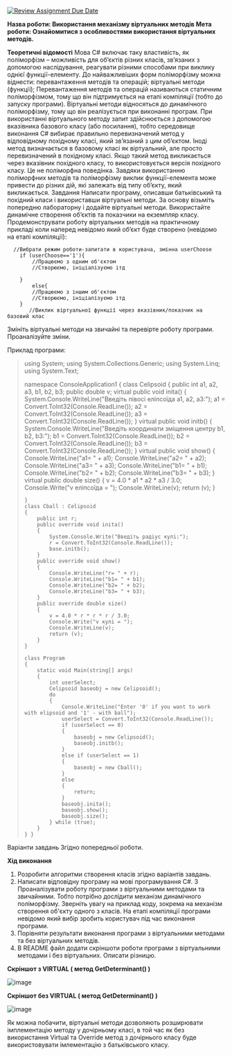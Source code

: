 [![Review Assignment Due Date](https://classroom.github.com/assets/deadline-readme-button-24ddc0f5d75046c5622901739e7c5dd533143b0c8e959d652212380cedb1ea36.svg)](https://classroom.github.com/a/5ZerStQK)

**Назва роботи: Використання механізму віртуальних методів
Мета роботи: Ознайомитися з особливостями використання віртуальних методів.** 

**Теоретичні відомості**
Мова С# включає таку властивість, як поліморфізм – можливість для об’єктів різних класів, зв’язаних з допомогою наслідування, реагувати різними способами при виклику однієї функції-елементу. До найважливіших форм поліморфізму можна віднести:
перевантаження методів та операцій;
віртуальні методи (функції);
Перевантаження методів та операцій називаються статичним поліморфізмом, тому що він підтримується на етапі компіляції (тобто до запуску програми). Віртуальні методи відносяться до динамічного поліморфізму, тому що він реалізується при виконанні програм.
При використанні віртуального методу запит здійснюється з допомогою вказівника базового класу (або посилання), тобто середовище виконання С# вибирає правильно перевизначений метод у відповідному похідному класі, який зв’язаний з цим об’єктом.
Іноді метод визначається в базовому класі як віртуальний, але просто перевизначений в похідному класі. Якщо такий метод викликається через вказівник похідного класу, то використовується версія похідного класу. Це не поліморфна поведінка.
Завдяки використанню поліморфних методів та поліморфізму виклик функції-елемента може привести до різних дій, які залежать від типу об’єкту, який викликається.
Завдання
Написати програму, описавши батьківський та похідний класи і використавши віртуальні методи. За основу візьміть попередню лабораторну і додайте віртуальні методи. Використайте динамічне створення об’єктів та показчики на екземпляр класу. 
Продемонструвати роботу віртуальних методів на практичному прикладі коли наперед невідомо який об’єкт буде створено (невідомо на етапі компіляції):
  

      //Вибрати режим роботи-запитати в користувача, змінна userChoose
        if (userChoose=='1'){
            //Працюємо з одним об'єктом
            //Створюємо, ініціалізуємо ітд
    
        }
            else{
            //Працюємо з іншим об'єктом
            //Створюємо, ініціалізуємо ітд
        }
           //Виклик віртуальної функції через вказівник/показчик на базовий клас

Змініть віртуальні методи на звичайні та перевірте роботу програми. Проаналізуйте зміни.


Приклад програми:


> using System; using System.Collections.Generic; using System.Linq;
> using System.Text;
> 
> namespace ConsoleApplication1 {
>     class Celipsoid
>     {
>         public int a1, a2, a3, b1, b2, b3;
>         public double v;
>         virtual public void inita()
>         {
>             System.Console.WriteLine("Введiть пiвосi елiпсоїда a1, a2, a3:");
>             a1 = Convert.ToInt32(Console.ReadLine());
>             a2 = Convert.ToInt32(Console.ReadLine());
>             a3 = Convert.ToInt32(Console.ReadLine());
>         }
>         virtual public void initb()
>         {
>             System.Console.WriteLine("Введiть координати змiщення центру b1, b2, b3:");
>             b1 = Convert.ToInt32(Console.ReadLine());
>             b2 = Convert.ToInt32(Console.ReadLine());
>             b3 = Convert.ToInt32(Console.ReadLine());
>         }
>         virtual public void show()
>         {
>             Console.WriteLine("a1= " + a1);
>             Console.WriteLine("a2= " + a2);
>             Console.WriteLine("a3= " + a3);
>             Console.WriteLine("b1= " + b1);
>             Console.WriteLine("b2= " + b2);
>             Console.WriteLine("b3= " + b3);
>         }
>         virtual public double size()
>         {
>             v = 4.0 * a1 * a2 * a3 / 3.0;
>             Console.Write("v елiпсоїда = ");
>             Console.WriteLine(v);
>             return (v);
>         }
> 
>     }
>     class Cball : Celipsoid
>     {
>         public int r;
>         public override void inita()
>         {
>             System.Console.Write("Введiть радiус кулi:");
>             r = Convert.ToInt32(Console.ReadLine());
>             base.initb();
>         }
>         public override void show()
>         {
>             Console.WriteLine("r= " + r);
>             Console.WriteLine("b1= " + b1);
>             Console.WriteLine("b2= " + b2);
>             Console.WriteLine("b3= " + b3);
>         }
>         public override double size()
>         {
>             v = 4.0 * r * r * r / 3.0;
>             Console.Write("v кулi = ");
>             Console.WriteLine(v);
>             return (v);
>         }
>     }
> 
>     class Program
>     {
>         static void Main(string[] args)
>         {
>             int userSelect;
>             Celipsoid baseobj = new Celipsoid();
>             do
>             {
>                 Console.WriteLine("Enter '0' if you want to work with elipsoid and '1' - with ball");
>                 userSelect = Convert.ToInt32(Console.ReadLine());
>                 if (userSelect == 0)
>                 {
>                     baseobj = new Celipsoid();
>                     baseobj.initb();
>                 }
>                 else if (userSelect == 1)
>                 {
>                     baseobj = new Cball();
>                 }
>                 else
>                 {
>                     return;
>                 }
>                 baseobj.inita();
>                 baseobj.show();
>                 baseobj.size();
>             } while (true);
>         }
>     } }



Варіанти завдань 
Згідно попередньої роботи.

**Хід виконання**
1.	Розробити алгоритми створення класів згідно варіантів завдань.
2.	Написати відповідну програму на мові програмування С#. 
3		Проаналізувати роботу програми з віртуальними методами та звичайними. Тобто потрібно дослідити механізм динамічного поліморфізму. Зверніть увагу на приклад коду, зокрема на механізм створення об'єкту одного з класів. На етапі компіляції програми невідомо який вибір зробить користувач під час виконання програми. 
4.	Порівняти результати виконання програми з віртуальними методами та без віртуальних методів.
5.	В README файл додати скріншоти роботи програми з віртуальними методами і без віртуальних. Описати різницю.


 **Скріншот з VIRTUAL ( метод GetDeterminant() )**

![image](https://github.com/Ostroh-Academy/04-polymorphism-WhiteSenat0r/assets/108059189/d1ee0c26-5bd7-4d18-9b7d-60e8a01f9757)

**Скріншот без VIRTUAL ( метод GetDeterminant() )**

![image](https://github.com/Ostroh-Academy/04-polymorphism-WhiteSenat0r/assets/108059189/cb5d3057-1752-49d2-bee9-620b43e6c101)

Як можна побачити, віртуальні методи дозволяють розширювати імплементацію методу у дочірньому класі, в той час як без використання Virtual та Override метод з дочірнього класу буде використовувати імлементацію з батьківського класу.

